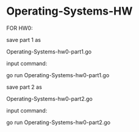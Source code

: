 # Operating-Systems-HW

FOR HW0:

save part 1 as 

Operating-Systems-hw0-part1.go

input command:

go run Operating-Systems-hw0-part1.go

save part 2 as 

Operating-Systems-hw0-part2.go

input command:

go run Operating-Systems-hw0-part2.go